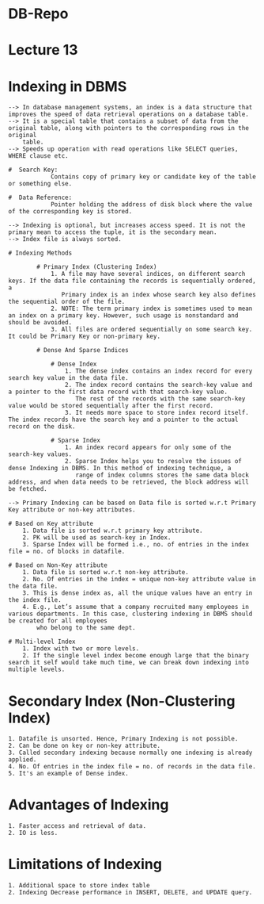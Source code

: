 # DB-Repo
 
# Lecture 13

# Indexing in DBMS
	--> In database management systems, an index is a data structure that improves the speed of data retrieval operations on a database table. 
	--> It is a special table that contains a subset of data from the original table, along with pointers to the corresponding rows in the original
    	table.
	--> Speeds up operation with read operations like SELECT queries, WHERE clause etc.
	
	#  Search Key:
				Contains copy of primary key or candidate key of the table or something else.
				
	#  Data Reference:
				Pointer holding the address of disk block where the value of the corresponding key is stored.
	
	--> Indexing is optional, but increases access speed. It is not the primary mean to access the tuple, it is the secondary mean.
	--> Index file is always sorted.

	# Indexing Methods
	
			# Primary Index (Clustering Index) 
				1. A file may have several indices, on different search keys. If the data file containing the records is sequentially ordered, a
				   Primary index is an index whose search key also defines the sequential order of the file.
				2. NOTE: The term primary index is sometimes used to mean an index on a primary key. However, such usage is nonstandard and should be avoided.
				3. All files are ordered sequentially on some search key. It could be Primary Key or non-primary key.
			
			# Dense And Sparse Indices
			
				# Dense Index
					1. The dense index contains an index record for every search key value in the data file.
					2. The index record contains the search-key value and a pointer to the first data record with that search-key value.
					   The rest of the records with the same search-key value would be stored sequentially after the first record.
					3. It needs more space to store index record itself. The index records have the search key and a pointer to the actual record on the disk.
			    
				# Sparse Index
					1. An index record appears for only some of the search-key values.
					2. Sparse Index helps you to resolve the issues of dense Indexing in DBMS. In this method of indexing technique, a
					   range of index columns stores the same data block address, and when data needs to be retrieved, the block address will be fetched.
	
	--> Primary Indexing can be based on Data file is sorted w.r.t Primary Key attribute or non-key attributes.
	
	# Based on Key attribute
		1. Data file is sorted w.r.t primary key attribute.
		2. PK will be used as search-key in Index.
		3. Sparse Index will be formed i.e., no. of entries in the index file = no. of blocks in datafile.
	
	# Based on Non-Key attribute
		1. Data file is sorted w.r.t non-key attribute.
		2. No. Of entries in the index = unique non-key attribute value in the data file.
		3. This is dense index as, all the unique values have an entry in the index file.
        4. E.g., Let’s assume that a company recruited many employees in various departments. In this case, clustering indexing in DBMS should be created for all employees
			who belong to the same dept.
			
	# Multi-level Index
		1. Index with two or more levels.
		2. If the single level index become enough large that the binary search it self would take much time, we can break down indexing into multiple levels.


# Secondary Index (Non-Clustering Index)
	1. Datafile is unsorted. Hence, Primary Indexing is not possible.
	2. Can be done on key or non-key attribute.
	3. Called secondary indexing because normally one indexing is already applied.
	4. No. Of entries in the index file = no. of records in the data file.
	5. It's an example of Dense index.

# Advantages of Indexing
	1. Faster access and retrieval of data.
	2. IO is less.
	
# Limitations of Indexing
	1. Additional space to store index table
	2. Indexing Decrease performance in INSERT, DELETE, and UPDATE query.